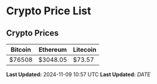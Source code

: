 # Crypto Price List

## Crypto Prices
| Bitcoin | Ethereum | Litecoin |
| ------- | -------- | -------- |
| $76508 | $3048.05 | $73.57 |
**Last Updated:** 2024-11-09 10:57 UTC
**Last Updated:** $DATE$
